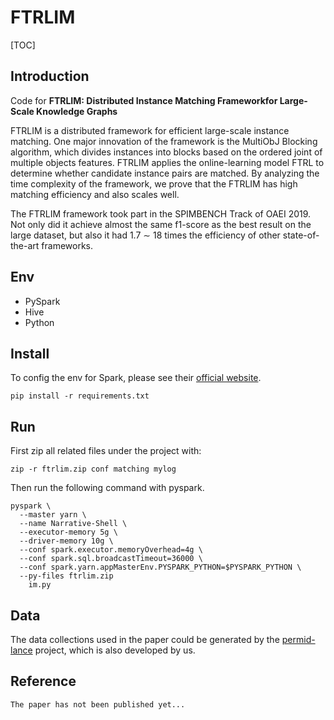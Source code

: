 # FTRLIM

[TOC]

## Introduction

Code for **FTRLIM: Distributed Instance Matching Frameworkfor Large-Scale Knowledge Graphs**

FTRLIM is a distributed framework for efficient large-scale instance matching. One major innovation of the framework is the MultiObJ Blocking algorithm, which divides instances into blocks based on the ordered joint of multiple objects features. FTRLIM applies the online-learning model FTRL to determine whether candidate instance pairs are matched. By analyzing the time complexity of the framework, we prove that the FTRLIM has high matching efficiency and also scales well. 

The FTRLIM framework took part in the SPIMBENCH Track of OAEI 2019. Not only did it achieve almost the same f1-score as the best result on the large dataset, but also it had 1.7 $\sim$ 18 times the efficiency of other state-of-the-art frameworks.

## Env

- PySpark
- Hive
- Python

## Install

To config the env for Spark, please see their [official website](https://spark.apache.org).

~~~
pip install -r requirements.txt
~~~

## Run

First zip all related files under the project with:

~~~
zip -r ftrlim.zip conf matching mylog
~~~

Then run the following command with pyspark.

~~~
pyspark \
  --master yarn \
  --name Narrative-Shell \
  --executor-memory 5g \
  --driver-memory 10g \
  --conf spark.executor.memoryOverhead=4g \
  --conf spark.sql.broadcastTimeout=36000 \
  --conf spark.yarn.appMasterEnv.PYSPARK_PYTHON=$PYSPARK_PYTHON \
  --py-files ftrlim.zip
 	im.py
~~~

## Data

The data collections used in the paper could be generated by the [permid-lance](https://github.com/TOJSSE-iData/permid-lance) project, which is also developed by us.

## Reference

~~~
The paper has not been published yet...
~~~

